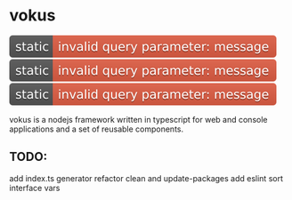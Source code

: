 # vokus

[![coverage: 100%](./shields/coverage.svg?sanitize=true)](https://github.com/vokus/vokus)
[![linter: eslint](./shields/linter.svg?sanitize=true)](https://github.com/vokus/vokus)
[![code style: prettier](./shields/code-style.svg?sanitize=true)](https://github.com/vokus/vokus)

vokus is a nodejs framework written in typescript for web and console applications and a set of reusable components.

## TODO:

add index.ts generator
refactor clean and update-packages
add eslint sort interface vars